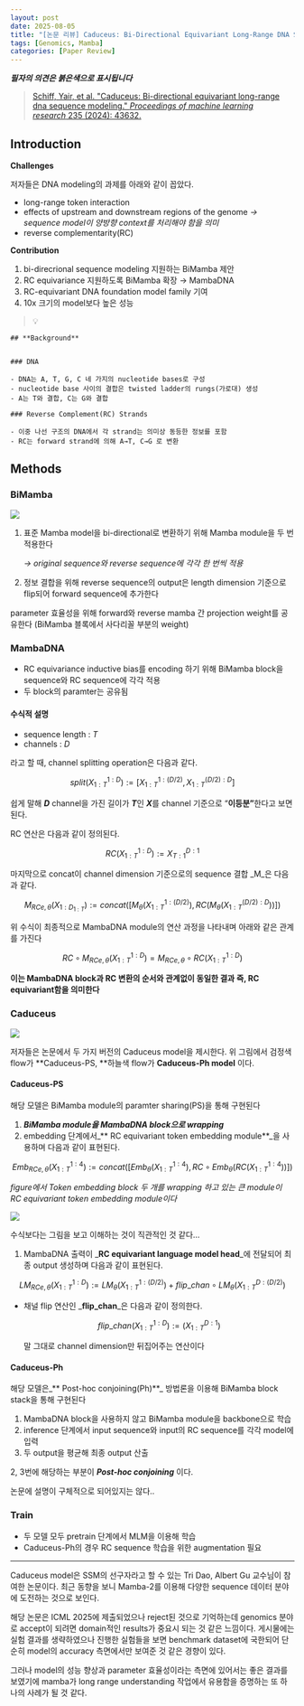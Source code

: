 ```yaml
---
layout: post
date: 2025-08-05
title: "[논문 리뷰] Caduceus: Bi-Directional Equivariant Long-Range DNA Sequence Modeling"
tags: [Genomics, Mamba]
categories: [Paper Review]
---
```


<span class="notion-red">_**필자의 의견은 붉은색으로 표시됩니다**_</span>


> [Schiff, Yair, et al. "Caduceus: Bi-directional equivariant long-range dna sequence modeling." ](https://pmc.ncbi.nlm.nih.gov/articles/PMC12189541/)[_Proceedings of machine learning research_](https://pmc.ncbi.nlm.nih.gov/articles/PMC12189541/)[ 235 (2024): 43632.](https://pmc.ncbi.nlm.nih.gov/articles/PMC12189541/)



## Introduction


**Challenges**


저자들은 DNA modeling의 과제를 아래와 같이 꼽았다.

- long-range token interaction
- effects of upstream and downstream regions of the genome 
_→ sequence model이 양방향 context를 처리해야 함을 의미_
- reverse complementarity(RC)

**Contribution**

1. bi-direcrional sequence modeling 지원하는 BiMamba 제안
1. RC equivariance 지원하도록 BiMamba 확장 → MambaDNA
1. RC-equivariant DNA foundation model family 기여
1. 10x 크기의 model보다 높은 성능

> 💡 


	## **Background**


	### DNA

	- DNA는 A, T, G, C 네 가지의 nucleotide bases로 구성
	- nucleotide base 사이의 결합은 twisted ladder의 rungs(가로대) 생성
	- A는 T와 결합, C는 G와 결합

	### Reverse Complement(RC) Strands

	- 이중 나선 구조의 DNA에서 각 strand는 의미상 동등한 정보를 포함
	- RC는 forward strand에 의해 A→T, C→G 로 변환


## Methods



### BiMamba


![](https://prod-files-secure.s3.us-west-2.amazonaws.com/542b861c-36a8-4051-84e5-8804b6728dba/2c247d59-7815-4980-99f0-8f0d21f445a7/image.png?X-Amz-Algorithm=AWS4-HMAC-SHA256&X-Amz-Content-Sha256=UNSIGNED-PAYLOAD&X-Amz-Credential=ASIAZI2LB466RVTC76SY%2F20250823%2Fus-west-2%2Fs3%2Faws4_request&X-Amz-Date=20250823T100053Z&X-Amz-Expires=3600&X-Amz-Security-Token=IQoJb3JpZ2luX2VjENL%2F%2F%2F%2F%2F%2F%2F%2F%2F%2FwEaCXVzLXdlc3QtMiJGMEQCIFBaEK0521OLp3YnhhJ2mfKDNSjbLVnLymae5YHhZIKUAiBj5floAZ7PujP9ZVciGD1wijDlZhkpuPd%2FLuAjLmEisyr%2FAwgrEAAaDDYzNzQyMzE4MzgwNSIMgsseLyehm7kVOVKtKtwDUlBcFDLfqGXQMayglafS2NKbbhezx%2Bv7ysZvgSkmlmznYdTLJVyRyyaAUzirL4bMW8hA%2FF8XTOKkXp3LFXXx9x%2FZMhYCfeSXojPepC5fLJU5VwtliYuRNpsB7Rgkki%2FfceC36nVoDAQz%2BmknsUmvdiNKn%2BYOQmmzCTbLJxI6QY%2BqxkQS0FNUmvKuw9f%2BFffliswEhJVKfDG18rP3La0mgVCESeagKFnX9J8qQmQpXTfwTnXU3%2Fopxupu8ckSYxFJYMgRBlZicAGNQcPx3pMUdNrMWWbEt8B8jobndt%2BgbUEk1BO%2Fzdq%2BJ6YXKySf4C37LfGFeoEHkgT9%2FQwGM%2BIAe9MRjcYx2WNHCbdd95%2Fvw4GBR%2B9758eB6C4VHSiAuOy6Fa08ZB6lLGqKGWE6e5RvXQj18QbOih99dxrVII4i5nu53VNWsqekPnxOHuNsCgbmQ1HPs4oqLyxC44fjPVIc90gNlGX2vqi7G8mHG4o97QimQ4rSFPtik4%2B7eRo67Cj6w8N6CM%2BSa6Q%2Fo3fii2P490fvbuzG8rWdhE7fVdqeM4qqn2tbp8pTWrn6uz%2FFkcp0B%2FHhOggDslgavltTq9Y5VdQlD3C%2Fa0eEqyb71Cq31gusFnjOZFAZxKiVJFMwv6CmxQY6pgHp0xujKkHROdd9IKZlKIW%2Bkw%2Fuf9SJkp%2BilwgGaG70NGYDu5llYhixzRlmOPKW4ZyT6EMmWu%2BqcJpyjtm4F6%2FVuCGPV1sWtknIeNjWuSvyx%2B24aY2bDiFTIfDN5lc0W%2FwoQGQvuATMA1J27N%2BHXkzRHGVHFqa2I7z0BibRwCoWfU%2Bm1AUJhZujJENmQIANK8xJ3BagswIk%2BN%2B%2FpCsE93ZeCjIV7hOv&X-Amz-Signature=262b23a57cfced80445f1cb3de4d601d7e3605251973a3da6307086d4d4020a7&X-Amz-SignedHeaders=host&x-amz-checksum-mode=ENABLED&x-id=GetObject)

1. 표준 Mamba model을 bi-directional로 변환하기 위해 Mamba module을 두 번 적용한다

	_→ original sequence와 reverse sequence에 각각 한 번씩 적용_

1. 정보 결합을 위해 reverse sequence의 output은 length dimension 기준으로 flip되어 forward sequence에 추가한다

parameter 효율성을 위해 forward와 reverse mamba 간 projection weight를 공유한다 (BiMamba 블록에서 사다리꼴 부분의 weight)



### MambaDNA

- RC equivariance inductive bias를 encoding 하기 위해 BiMamba block을 sequence와 RC sequence에 각각 적용
- 두 block의 paramter는 공유됨


#### 수식적 설명

- sequence length : _T_
- channels : _D_

라고 할 때,  channel splitting operation은 다음과 같다.


$$
split(X^{1:D}_{1:T}):=[X^{1:(D/2)}_{1:T},X^{(D/2):D}_{1:T}]
$$


<span class="notion-red">쉽게 말해 </span><span class="notion-red">_**D**_</span><span class="notion-red"> channel을 가진 길이가 </span><span class="notion-red">_**T**_</span><span class="notion-red">인 </span><span class="notion-red">_**X**_</span><span class="notion-red">를 channel 기준으로 “</span><span class="notion-red">**이등분”**</span><span class="notion-red">한다고 보면 된다.</span>


RC 연산은 다음과 같이 정의된다.


$$
RC(X^{1:D}_{1:T}):=X^{D:1}_{T:1}
$$


마지막으로 concat이 channel dimension 기준으로의 sequence 결합 _M_은 다음과 같다.


$$
M_{RCe,\theta}(X_{1:D_{1:T}}):=concat([M_{\theta}(X^{1:(D/2)}_{1:T}),RC(M_{\theta}(X^{(D/2):D}_{1:T}))])
$$


위 수식이 최종적으로 MambaDNA module의 연산 과정을 나타내며 아래와 같은 관계를 가진다


$$
RC\circ M_{RCe,\theta}(X^{1:D}_{1:T}) = M_{RCe,\theta} \circ RC(X^{1:D}_{1:T})
$$


**이는 MambaDNA block과 RC 변환의 순서와 관계없이 동일한 결과 즉, RC equivariant함을 의미한다**



### Caduceus


![](https://prod-files-secure.s3.us-west-2.amazonaws.com/542b861c-36a8-4051-84e5-8804b6728dba/f94a60d7-8145-473b-aef9-7c68d3ec604a/image.png?X-Amz-Algorithm=AWS4-HMAC-SHA256&X-Amz-Content-Sha256=UNSIGNED-PAYLOAD&X-Amz-Credential=ASIAZI2LB466RVTC76SY%2F20250823%2Fus-west-2%2Fs3%2Faws4_request&X-Amz-Date=20250823T100053Z&X-Amz-Expires=3600&X-Amz-Security-Token=IQoJb3JpZ2luX2VjENL%2F%2F%2F%2F%2F%2F%2F%2F%2F%2FwEaCXVzLXdlc3QtMiJGMEQCIFBaEK0521OLp3YnhhJ2mfKDNSjbLVnLymae5YHhZIKUAiBj5floAZ7PujP9ZVciGD1wijDlZhkpuPd%2FLuAjLmEisyr%2FAwgrEAAaDDYzNzQyMzE4MzgwNSIMgsseLyehm7kVOVKtKtwDUlBcFDLfqGXQMayglafS2NKbbhezx%2Bv7ysZvgSkmlmznYdTLJVyRyyaAUzirL4bMW8hA%2FF8XTOKkXp3LFXXx9x%2FZMhYCfeSXojPepC5fLJU5VwtliYuRNpsB7Rgkki%2FfceC36nVoDAQz%2BmknsUmvdiNKn%2BYOQmmzCTbLJxI6QY%2BqxkQS0FNUmvKuw9f%2BFffliswEhJVKfDG18rP3La0mgVCESeagKFnX9J8qQmQpXTfwTnXU3%2Fopxupu8ckSYxFJYMgRBlZicAGNQcPx3pMUdNrMWWbEt8B8jobndt%2BgbUEk1BO%2Fzdq%2BJ6YXKySf4C37LfGFeoEHkgT9%2FQwGM%2BIAe9MRjcYx2WNHCbdd95%2Fvw4GBR%2B9758eB6C4VHSiAuOy6Fa08ZB6lLGqKGWE6e5RvXQj18QbOih99dxrVII4i5nu53VNWsqekPnxOHuNsCgbmQ1HPs4oqLyxC44fjPVIc90gNlGX2vqi7G8mHG4o97QimQ4rSFPtik4%2B7eRo67Cj6w8N6CM%2BSa6Q%2Fo3fii2P490fvbuzG8rWdhE7fVdqeM4qqn2tbp8pTWrn6uz%2FFkcp0B%2FHhOggDslgavltTq9Y5VdQlD3C%2Fa0eEqyb71Cq31gusFnjOZFAZxKiVJFMwv6CmxQY6pgHp0xujKkHROdd9IKZlKIW%2Bkw%2Fuf9SJkp%2BilwgGaG70NGYDu5llYhixzRlmOPKW4ZyT6EMmWu%2BqcJpyjtm4F6%2FVuCGPV1sWtknIeNjWuSvyx%2B24aY2bDiFTIfDN5lc0W%2FwoQGQvuATMA1J27N%2BHXkzRHGVHFqa2I7z0BibRwCoWfU%2Bm1AUJhZujJENmQIANK8xJ3BagswIk%2BN%2B%2FpCsE93ZeCjIV7hOv&X-Amz-Signature=52ea62b1b5d5d5cf1bd6ce075a351912d7f5da949f417c7d9bf957ef7e5556b0&X-Amz-SignedHeaders=host&x-amz-checksum-mode=ENABLED&x-id=GetObject)


저자들은 논문에서 두 가지 버전의 Caduceus model을 제시한다. 위 그림에서 검정색 flow가 **Caduceus-PS, **하늘색 flow가 **Caduceus-Ph model** 이다.



#### Caduceus-PS


해당 모델은 BiMamba module의 paramter sharing(PS)을 통해 구현된다

1. _**BiMamba module을 MambaDNA block으로 wrapping**_
1. embedding 단계에서_** RC equivariant token embedding module**_을 사용하며 다음과 같이 표현된다.

$$
Emb_{RCe,\theta}(X^{1:4}_{1:T}):=concat([Emb_{\theta}(X^{1:4}_{1:T}),RC \circ Emb_{\theta}(RC(X^{1:4}_{1:T}))])
$$


_figure에서 Token embedding block 두 개를 wrapping 하고 있는 큰 module이 RC equivariant token embedding module이다_


![](https://prod-files-secure.s3.us-west-2.amazonaws.com/542b861c-36a8-4051-84e5-8804b6728dba/b175e4da-71eb-4e91-8c23-a06dabe673c9/image.png?X-Amz-Algorithm=AWS4-HMAC-SHA256&X-Amz-Content-Sha256=UNSIGNED-PAYLOAD&X-Amz-Credential=ASIAZI2LB466RVTC76SY%2F20250823%2Fus-west-2%2Fs3%2Faws4_request&X-Amz-Date=20250823T100053Z&X-Amz-Expires=3600&X-Amz-Security-Token=IQoJb3JpZ2luX2VjENL%2F%2F%2F%2F%2F%2F%2F%2F%2F%2FwEaCXVzLXdlc3QtMiJGMEQCIFBaEK0521OLp3YnhhJ2mfKDNSjbLVnLymae5YHhZIKUAiBj5floAZ7PujP9ZVciGD1wijDlZhkpuPd%2FLuAjLmEisyr%2FAwgrEAAaDDYzNzQyMzE4MzgwNSIMgsseLyehm7kVOVKtKtwDUlBcFDLfqGXQMayglafS2NKbbhezx%2Bv7ysZvgSkmlmznYdTLJVyRyyaAUzirL4bMW8hA%2FF8XTOKkXp3LFXXx9x%2FZMhYCfeSXojPepC5fLJU5VwtliYuRNpsB7Rgkki%2FfceC36nVoDAQz%2BmknsUmvdiNKn%2BYOQmmzCTbLJxI6QY%2BqxkQS0FNUmvKuw9f%2BFffliswEhJVKfDG18rP3La0mgVCESeagKFnX9J8qQmQpXTfwTnXU3%2Fopxupu8ckSYxFJYMgRBlZicAGNQcPx3pMUdNrMWWbEt8B8jobndt%2BgbUEk1BO%2Fzdq%2BJ6YXKySf4C37LfGFeoEHkgT9%2FQwGM%2BIAe9MRjcYx2WNHCbdd95%2Fvw4GBR%2B9758eB6C4VHSiAuOy6Fa08ZB6lLGqKGWE6e5RvXQj18QbOih99dxrVII4i5nu53VNWsqekPnxOHuNsCgbmQ1HPs4oqLyxC44fjPVIc90gNlGX2vqi7G8mHG4o97QimQ4rSFPtik4%2B7eRo67Cj6w8N6CM%2BSa6Q%2Fo3fii2P490fvbuzG8rWdhE7fVdqeM4qqn2tbp8pTWrn6uz%2FFkcp0B%2FHhOggDslgavltTq9Y5VdQlD3C%2Fa0eEqyb71Cq31gusFnjOZFAZxKiVJFMwv6CmxQY6pgHp0xujKkHROdd9IKZlKIW%2Bkw%2Fuf9SJkp%2BilwgGaG70NGYDu5llYhixzRlmOPKW4ZyT6EMmWu%2BqcJpyjtm4F6%2FVuCGPV1sWtknIeNjWuSvyx%2B24aY2bDiFTIfDN5lc0W%2FwoQGQvuATMA1J27N%2BHXkzRHGVHFqa2I7z0BibRwCoWfU%2Bm1AUJhZujJENmQIANK8xJ3BagswIk%2BN%2B%2FpCsE93ZeCjIV7hOv&X-Amz-Signature=555094033dcec990efab1f45c34979a3f48af9a446197107103318080ebccf95&X-Amz-SignedHeaders=host&x-amz-checksum-mode=ENABLED&x-id=GetObject)


<span class="notion-red">수식보다는 그림을 보고 이해하는 것이 직관적인 것 같다…</span>

1. MambaDNA 출력이 _**RC equivariant language model head**_에 전달되어 최종 output 생성하며 다음과 같이 표현된다.

$$
LM_{RCe,\theta}(X^{1:D}_{1:T}):= LM_{\theta}(X^{1:(D/2)}_{1:T})+flip\_chan\circ LM_{\theta}(X^{D:(D/2)}_{1:T})
$$

- 채널 flip 연산인 _**flip\_chan**_은 다음과 같이 정의한다.

	$$
	flip\_chan(X^{1:D}_{1:T}):=(X^{D:1}_{1:T})
	$$


	말 그대로 channel dimension만 뒤집어주는 연산이다



#### Caduceus-Ph


해당 모델은_** Post-hoc conjoining(Ph)**_ 방법론을 이용해 BiMamba block stack을 통해 구현된다

1. MambaDNA block을 사용하지 않고 BiMamba module을 backbone으로 학습
1. inference 단계에서 input sequence와 input의 RC sequence를 각각 model에 입력
1. 두 output을 평균해 최종 output 산출

2, 3번에 해당하는 부분이 _**Post-hoc conjoining**_ 이다.


<span class="notion-red">논문에 설명이 구체적으로 되어있지는 않다..</span>



### Train

- 두 모델 모두 pretrain 단계에서 MLM을 이용해 학습
- Caduceus-Ph의 경우 RC sequence 학습을 위한 augmentation 필요

---


<span class="notion-red">Caduceus model은 SSM의 선구자라고 할 수 있는 Tri Dao, Albert Gu 교수님이 참여한 논문이다. 최근 동향을 보니 Mamba-2를 이용해 다양한 sequence 데이터 분야에 도전하는 것으로 보인다.</span>


<span class="notion-red">해당 논문은 ICML 2025에 제출되었으나 reject된 것으로 기억하는데 genomics 분야로 accept이 되려면 domain적인 results가 중요시 되는 것 같은 느낌이다. 게시물에는 실험 결과를 생략하였으나 진행한 실험들을 보면 benchmark dataset에 국한되어 단순히 model의 accuracy 측면에서만 보여준 것 같은 경향이 있다.</span>


<span class="notion-red">그러나 model의 성능 향상과 parameter 효율성이라는 측면에 있어서는 좋은 결과를 보였기에 mamba가 long range understanding 작업에서 유용함을 증명하는 또 하나의 사례가 될 것 같다.</span>


